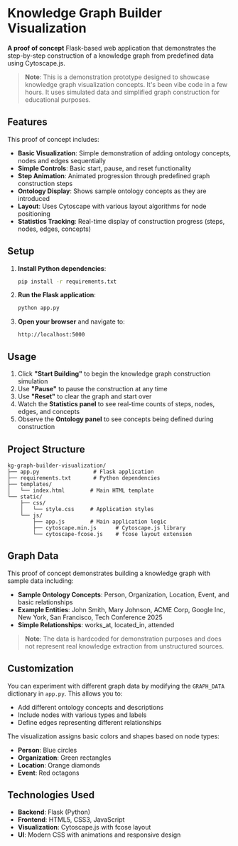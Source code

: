 # Knowledge Graph Builder Visualization

**A proof of concept** Flask-based web application that demonstrates the step-by-step construction of a knowledge graph from predefined data using Cytoscape.js.

> **Note**: This is a demonstration prototype designed to showcase knowledge graph visualization concepts. It's been vibe code in a few hours. It uses simulated data and simplified graph construction for educational purposes.

## Features

This proof of concept includes:

- **Basic Visualization**: Simple demonstration of adding ontology concepts, nodes and edges sequentially
- **Simple Controls**: Basic start, pause, and reset functionality
- **Step Animation**: Animated progression through predefined graph construction steps
- **Ontology Display**: Shows sample ontology concepts as they are introduced
- **Layout**: Uses Cytoscape with various layout algorithms for node positioning
- **Statistics Tracking**: Real-time display of construction progress (steps, nodes, edges, concepts)

## Setup

1. **Install Python dependencies**:
   ```bash
   pip install -r requirements.txt
   ```

2. **Run the Flask application**:
   ```bash
   python app.py
   ```

3. **Open your browser** and navigate to:
   ```
   http://localhost:5000
   ```

## Usage

1. Click **"Start Building"** to begin the knowledge graph construction simulation
2. Use **"Pause"** to pause the construction at any time
3. Use **"Reset"** to clear the graph and start over
4. Watch the **Statistics panel** to see real-time counts of steps, nodes, edges, and concepts
5. Observe the **Ontology panel** to see concepts being defined during construction

## Project Structure

```
kg-graph-builder-visualization/
├── app.py                 # Flask application
├── requirements.txt       # Python dependencies
├── templates/
│   └── index.html        # Main HTML template
└── static/
    ├── css/
    │   └── style.css     # Application styles
    └── js/
        ├── app.js        # Main application logic
        ├── cytoscape.min.js      # Cytoscape.js library
        └── cytoscape-fcose.js    # fcose layout extension
```

## Graph Data

This proof of concept demonstrates building a knowledge graph with sample data including:

- **Sample Ontology Concepts**: Person, Organization, Location, Event, and basic relationships
- **Example Entities**: John Smith, Mary Johnson, ACME Corp, Google Inc, New York, San Francisco, Tech Conference 2025
- **Simple Relationships**: works_at, located_in, attended

> **Note**: The data is hardcoded for demonstration purposes and does not represent real knowledge extraction from unstructured sources.

## Customization

You can experiment with different graph data by modifying the `GRAPH_DATA` dictionary in `app.py`. This allows you to:

- Add different ontology concepts and descriptions
- Include nodes with various types and labels  
- Define edges representing different relationships

The visualization assigns basic colors and shapes based on node types:
- **Person**: Blue circles
- **Organization**: Green rectangles  
- **Location**: Orange diamonds
- **Event**: Red octagons

## Technologies Used

- **Backend**: Flask (Python)
- **Frontend**: HTML5, CSS3, JavaScript
- **Visualization**: Cytoscape.js with fcose layout
- **UI**: Modern CSS with animations and responsive design
